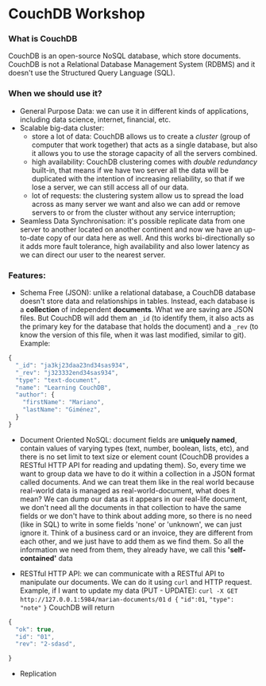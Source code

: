 # CouchDB Workshop

### What is CouchDB

CouchDB is an open-source NoSQL database, which store documents. CouchDB is not a Relational Database Management System (RDBMS)
and it doesn't use the Structured Query Language (SQL).

### When we should use it?

- General Purpose Data: we can use it in different kinds of applications, including data science, internet, financial, etc.
- Scalable big-data cluster:
  - store a lot of data: CouchDB allows us to create a _cluster_ (group of computer that work together) that acts as a single database, but also it allows you to use the storage capacity of all the servers combined.
  - high availability: CouchDB clustering comes with _double redundancy_ built-in, that means if we have two server all the data will be duplicated with the intention of increasing reliability, so that if we lose a server, we can still access all of our data.
  - lot of requests: the clustering system allow us to spread the load across as many server we want and also we can add or remove servers to or from the cluster without any service interruption;
- Seamless Data Synchronisation: it's possible replicate data from one server to another located on another continent and now we have an up-to-date copy of our data here as well. And this works bi-directionally so it adds more fault tolerance, high availability and also lower latency as we can direct our user to the nearest server.

### Features:

- Schema Free (JSON): unlike a relational database, a CouchDB database doesn't store data and relationships in tables. Instead, each database is a **collection** of independent **documents**. What we are saving are JSON files. But CouchDB will add them an `_id` (to identify them, it also acts as the primary key for the
  database that holds the document) and a `_rev` (to know the version of this file, when it was last modified, similar to git). Example:

```javascript
{
  "_id": "ja3kj23daa23nd34sas934",
  "_rev": "j323332end34sas934",
  "type": "text-document",
  "name": "Learning CouchDB",
  "author": {
    "firstName": "Mariano",
    "lastName": "Giménez",
  }
}
```

- Document Oriented NoSQL: document fields are **uniquely named**, contain values of varying types (text, number, boolean, lists, etc), and there is no set limit to text size or element count (CouchDB provides a RESTful HTTP API for reading and updating them). So, every time we want to group data we have to do it within a collection in a JSON format called documents. And we can treat them like in the real world because real-world data is managed as real-world-document, what does it mean? We can dump our data as it appears in our real-life document, we don't need all the documents in that collection to have the same fields or we don't have to think about adding more, so there is no need (like in SQL) to write in some fields 'none' or 'unknown', we can just ignore it. Think of a business card or an invoice, they are different from each other, and we just have to add them as we find them. So all the information we need from them, they already have, we call this **'self-contained'** data


- RESTful HTTP API: we can communicate with a RESTful API to manipulate our documents. We can do it using `curl` and HTTP request.
  Example, if I want to update my data (PUT - UPDATE):
  `curl -X GET http://127.0.0.1:5984/marian-documents/01`
  `d {`
  `"id":01`,
  `"type": "note"`
  `}`
  CouchDB will return

```javascript
{
  "ok": true,
  "id": "01",
  "rev": "2-sdasd",

}
```

- Replication
